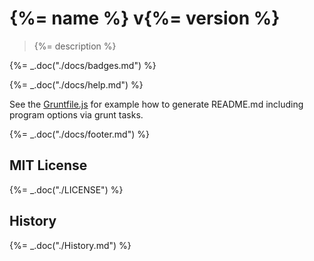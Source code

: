 # {%= name %} v{%= version %}

> {%= description %}

{%= _.doc("./docs/badges.md") %}

{%= _.doc("./docs/help.md") %}

See the [Gruntfile.js](Gruntfile.js) for example how to
generate README.md including program options via grunt tasks.

{%= _.doc("./docs/footer.md") %}

## MIT License

{%= _.doc("./LICENSE") %}

## History

{%= _.doc("./History.md") %}
